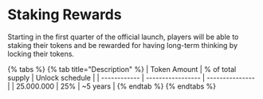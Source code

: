 # Staking Rewards

Starting in the first quarter of the official launch, players will be able to staking their tokens and be rewarded for having long-term thinking by locking their tokens.

{% tabs %}
{% tab title="Description" %}
| Token Amount | % of total supply | Unlock schedule |
| ------------ | ----------------- | --------------- |
| 25.000.000   | 25%               | \~5 years       |
{% endtab %}
{% endtabs %}

